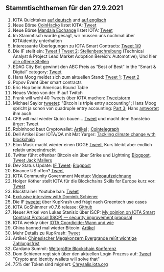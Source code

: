 ## Stammtischthemen für den 27.9.2021

1. IOTA Quicktakes [auf deutsch](https://www.youtube.com/watch?v=89i6sHzTnA8) und [auf englisch](https://www.youtube.com/watch?v=JMnHzcftEBQ)
2. Neue Börse [CoinHacko](https://www.coinhako.com/users/sign_in) listet IOTA: [Tweet](https://twitter.com/coinhako/status/1439884653721047043?s=19)
3. Neue Börse [Mandala Exchange](https://trade.mandala.exchange/en/trade/basic/IOTA_BTC) listet IOTA: [Tweet](https://twitter.com/MandalaEx/status/1440112938677903360?s=20)
4. Im Stammtisch wurde gesagt, wir müssen uns nochmal über IOTAidentity unterhalten
5. Interessante Überlegungen zu IOTA Smart Contracts: [Tweet 1/9](https://twitter.com/Rob_Daykin/status/1440023393043193860?s=20)
6. Die IF stellt ein: [Tweet 1](https://twitter.com/iota/status/1440285029628665869?s=20) [Tweet 2](https://twitter.com/iota/status/1440949254554624000?s=20); [Stellenbeschreibung](https://iota.bamboohr.com/jobs/view.php?id=169&source=aWQ9NA%3D%3D) (Technical Analyst & Project Lead Market Adoption Bereich: Automotive); Und hier [alle offene Stellen](https://iota.bamboohr.com/jobs/)
7. EDAG City Bot gewinnt den ABC Preis as “Best of Best” in the “Smart & Digital” category: [Tweet](https://twitter.com/EDAGGroup/status/1440317403108282368?s=20)
8. Hans Moog meldet sich zum aktuellen Stand: [Tweet 1](https://twitter.com/hus_qy/status/1440264643721662480?s=20); [Tweet 2](https://twitter.com/hus_qy/status/1440264702160818181?s=20)
9. Popov Event über smart contracts
10. Eric Hop beim Americas Round Table
11. Neues Video von der IF auf Twitch
12. Frank will wohl 40 Tweets über IOTA machen: [Tweetstorm](https://twitter.com/2779530283Mi/status/1440241364084477954?s=20)
13. Michael Saylor [tweetet](https://twitter.com/michael_saylor/status/1440661794884763648?s=20): "Bitcoin is triple entry accounting"; Hans Moog spricht ja schon von quadruple entry accounting: [Part 3](https://husqy.medium.com/the-trust-machine-part3-quadruple-entry-accounting-6da022f5e832); Hans [antwortet](https://twitter.com/hus_qy/status/1440695139307974659?s=19) ihm auch
14. CFB will mal wieder Qubic bauen... [Tweet](https://twitter.com/c___f___b/status/1440420940752379916?s=19) und macht dem Sonstebo ärger: [Tweet](https://twitter.com/c___f___b/status/1440928388559089666?s=20) 
15. Robinhood baut Cryptowallet: [Artikel](https://cryptobriefing.com/robinhood-to-launch-crypto-wallet-in-2022/) ; [Cointelegraph](https://cointelegraph.com/news/robinhood-confirms-crypto-wallet-feature-on-app-starting-in-october) 
16. Dell Artikel über IOTA/QA mit Mat Yarger: [Tackling climate change with blockchain](https://www.delltechnologies.com/en-us/perspectives/tackling-climate-change-with-blockchain/) 
17. Elon Musk macht wieder einen DOGE [Tweet](https://twitter.com/elonmusk/status/1440780474662543370?s=20), Kurs bleibt aber endlich relativ unbeeindruckt
18. Twitter führt offenbar Bitcoin ein über Strike und Lightning [Blogpost](https://blog.twitter.com/en_us/topics/product/2021/bringing-tips-to-everyone), [Tweet Jack Mallers](https://twitter.com/jackmallers/status/1441089090628177933?s=19) 
19. Dev Status Update: [IF Tweet](https://twitter.com/iota/status/1441045102789529600?s=19); [Blogpost](https://blog.iota.org/dev-status-update-september-2021/amp/?__twitter_impression=true) 
20. Binance US offen? [Tweet](https://twitter.com/ewmjcc/status/1441077559320399874?s=19) 
21. IOTA Community Government Meetup: [Videoaufzeichnung](https://youtu.be/z8JgMD_6K0Y) 
22. Holger Köther stellt IOTA für die Blockchains Skills for Europe kurz vor: [Tweet](https://twitter.com/CHAISE_EU/status/1441015207741038593?s=19) 
23. Blocktrainer Youtube ban: [Tweet](https://twitter.com/blocktrainer/status/1441106762610868231?s=19) 
24. [Exclusive interview with Dominik Schiener](https://coinful.net/exclusive-interview-with-dominik-schiener-co-founder-of-iota/) 
25. Die IF [tweetet](https://twitter.com/iota/status/1441009743699513350?s=19) über KupKrash und frägt nach Greentech use cases 
26. IOTA GoShimmer v0.7.6 release: [Github](https://github.com/iotaledger/goshimmer/releases/tag/v0.7.6) 
29. Neuer Artikel von Lukas Stanisic über ISCP: [My opinion on IOTA Smart Contract Protocol (ISCP) — security improvement proposal
](https://luka99.medium.com/my-opinion-on-iota-smart-contract-protocol-iscp-security-improvement-proposal-c6ca3ca3df23) 
30. IOTA weekly über [IOTA Coordicide: Wann und wie](https://youtu.be/jcp9H3y_DOY) 
31. China banned mal wieder Bitcoin: [Artikel](https://www.deraktionaer.de/artikel/maerkte-forex-zinsen/breaking-alles-illegal-china-hammer-bringt-bitcoin-co-unter-druck-20237803.html) 
32. Mehr Details zu KupKrash: [Tweet](https://twitter.com/io_terry/status/1441551998323773442?s=19) 
33. Artikel: [Chinesischer Megakonzern Evergrande reißt wichtige Zahlungsfrist](https://www.spiegel.de/wirtschaft/unternehmen/evergrande-chinesischer-mega-immobilien-konzern-reisst-wichtige-zahlungsfrist-a-339e08aa-cc3e-48f4-ae46-fdb948d652b6-amp?__twitter_impression=true) 
34. Cardano Summit: [Weltgrößte Blockchain Konferenz](https://de.beincrypto.com/cardano-summit-weltgroesste-gruene-blockchain-kuendigt-grosses-community-event-an/?utm_source=telegram&utm_medium=social) 
35. Dom Schiener regt sich über den aktuellen Login Prozess auf: [Tweet](https://twitter.com/DomSchiener/status/1441810467647803393?s=19) "Crypto and identity wallets will solve that" 
36. 75% der Token sind migriert: [Chrysalis.iota.org](https://chrysalis.iota.org/status) 
